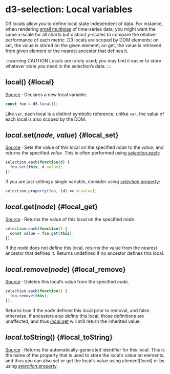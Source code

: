 # d3-selection: Local variables

D3 locals allow you to define local state independent of data. For instance, when rendering [small multiples](https://gist.github.com/mbostock/e1192fe405703d8321a5187350910e08) of time-series data, you might want the same *x*-scale for all charts but distinct *y*-scales to compare the relative performance of each metric. D3 locals are scoped by DOM elements: on set, the value is stored on the given element; on get, the value is retrieved from given element or the nearest ancestor that defines it.

:::warning CAUTION
Locals are rarely used; you may find it easier to store whatever state you need in the selection’s data.
:::

## local() {#local}

[Source](https://github.com/d3/d3-selection/blob/main/src/local.js) · Declares a new local variable.

```js
const foo = d3.local();
```

Like `var`, each local is a distinct symbolic reference; unlike `var`, the value of each local is also scoped by the DOM.

## *local*.set(*node*, *value*) {#local_set}

[Source](https://github.com/d3/d3-selection/blob/main/src/local.js) · Sets the value of this local on the specified *node* to the *value*, and returns the specified *value*. This is often performed using [*selection*.each](./control-flow.md#selection_each):

```js
selection.each(function(d) {
  foo.set(this, d.value);
});
```

If you are just setting a single variable, consider using [*selection*.property](./modifying.md#selection_property):

```js
selection.property(foo, (d) => d.value);
```

## *local*.get(*node*) {#local_get}

[Source](https://github.com/d3/d3-selection/blob/main/src/local.js) · Returns the value of this local on the specified *node*.

```js
selection.each(function() {
  const value = foo.get(this);
});
```

If the *node* does not define this local, returns the value from the nearest ancestor that defines it. Returns undefined if no ancestor defines this local.

## *local*.remove(*node*) {#local_remove}

[Source](https://github.com/d3/d3-selection/blob/main/src/local.js) · Deletes this local’s value from the specified *node*.

```js
selection.each(function() {
  foo.remove(this);
});
```

Returns true if the *node* defined this local prior to removal, and false otherwise. If ancestors also define this local, those definitions are unaffected, and thus [*local*.get](#local_get) will still return the inherited value.

## *local*.toString() {#local_toString}

[Source](https://github.com/d3/d3-selection/blob/main/src/local.js) · Returns the automatically-generated identifier for this local. This is the name of the property that is used to store the local’s value on elements, and thus you can also set or get the local’s value using *element*[*local*] or by using [*selection*.property](./modifying.md#selection_property).
